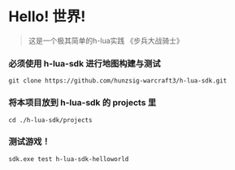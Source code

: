# Hello! 世界!

> 这是一个极其简单的h-lua实践
> 《步兵大战骑士》

### 必须使用 h-lua-sdk 进行地图构建与测试
```
git clone https://github.com/hunzsig-warcraft3/h-lua-sdk.git
```

### 将本项目放到 h-lua-sdk 的 projects 里
```
cd ./h-lua-sdk/projects
```

### 测试游戏！
```
sdk.exe test h-lua-sdk-helloworld
```